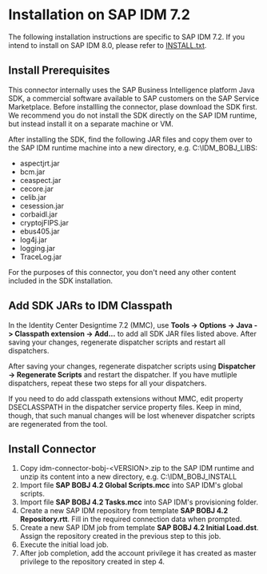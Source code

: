 # Installation on SAP IDM 7.2
The following installation instructions are specific to SAP IDM 7.2. If you intend to install on SAP IDM 8.0, please refer to [INSTALL.txt](INSTALL.md).

## Install Prerequisites
This connector internally uses the SAP Business Intelligence platform Java SDK, a commercial software available to SAP customers
on the SAP Service Marketplace. Before installling the connector, plase download the SDK first. We recommend you do not install
the SDK directly on the SAP IDM runtime, but instead install it on a separate machine or VM.

After installing the SDK, find the following JAR files and copy them over to the SAP IDM runtime machine into a new directory,
e.g. C:\IDM_BOBJ_LIBS:

 * aspectjrt.jar
 * bcm.jar
 * ceaspect.jar
 * cecore.jar
 * celib.jar
 * cesession.jar
 * corbaidl.jar
 * cryptojFIPS.jar
 * ebus405.jar
 * log4j.jar
 * logging.jar
 * TraceLog.jar
 
For the purposes of this connector, you don't need any other content included in the SDK installation.

## Add SDK JARs to IDM Classpath
In the Identity Center Designtime 7.2 (MMC), use **Tools -> Options -> Java -> Classpath extension -> Add...** to add all SDK JAR files listed above. After saving your changes, regenerate dispatcher scripts and restart all dispatchers. 

After saving your changes, regenerate dispatcher scripts using **Dispatcher -> Regenerate Scripts** and restart the dispatcher. If you have mutliple dispatchers, repeat these two steps for all your dispatchers.

If you need to do add classpath extensions without MMC, edit property DSECLASSPATH in the dispatcher service property files. Keep in mind, though, that such manual changes will be lost whenever dispatcher scripts are regenerated from the tool.

## Install Connector
1. Copy idm-connector-bobj-&lt;VERSION&gt;.zip to the SAP IDM runtime and unzip its content into a new directory, e.g. C:\IDM_BOBJ_INSTALL
1. Import file **SAP BOBJ 4.2 Global Scripts.mcc** into SAP IDM's global scripts.
1. Import file **SAP BOBJ 4.2 Tasks.mcc** into SAP IDM's provisioning folder.
1. Create a new SAP IDM repository from template **SAP BOBJ 4.2 Repository.rtt**. Fill in the required connection data when prompted.
1. Create a new SAP IDM job from template **SAP BOBJ 4.2 Initial Load.dst**. Assign the repository created in the previous step to this job.
1. Execute the initial load job. 
1. After job completion, add the account privilege it has created as master privilege to the repository created in step 4.

